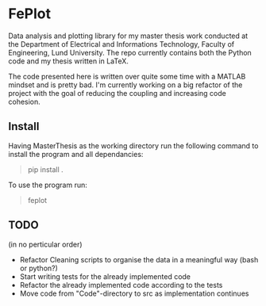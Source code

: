 # FePlot

Data analysis and plotting library for my master thesis work conducted at
the Department of Electrical and Informations Technology, Faculty of
Engineering, Lund University.
The repo currently contains both the Python code and my thesis written in
LaTeX.

The code presented here is written over quite some time with a MATLAB mindset
and is pretty bad. I'm currently working on a big refactor of the project with
the goal of reducing the coupling and increasing code cohesion.

## Install

Having MasterThesis as the working directory run the following command to
install the program and all dependancies:
> pip install .

To use the program run:
> feplot

## TODO
(in no perticular order)

 - Refactor Cleaning scripts to organise the data in a meaningful way (bash or
   python?)
 - Start writing tests for the already implemented code
 - Refactor the already implemented code according to the tests
 - Move code from "Code"-directory to src as implementation continues



 
